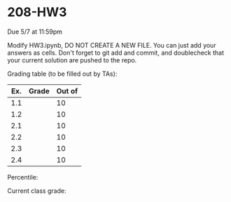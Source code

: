 # 208-HW3

Due 5/7 at 11:59pm

Modify HW3.ipynb, DO NOT CREATE A NEW FILE.  You can just add your answers as cells.  Don't forget to git add and commit, and doublecheck that your current solution are pushed to the repo.

Grading table (to be filled out by TAs):

| Ex. | Grade | Out of |
|-----|-------|--------|
| 1.1 |       |    10  |
| 1.2 |       |    10  |
| 2.1 |       |    10  |
| 2.2 |       |    10  |
| 2.3 |       |    10  |
| 2.4 |       |    10  |

Percentile:

Current class grade:
